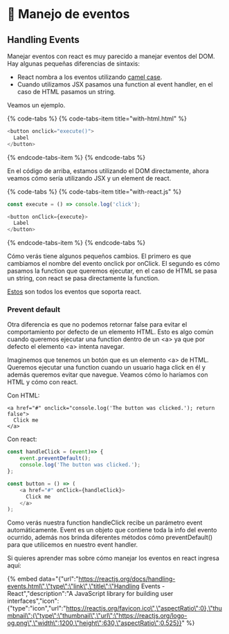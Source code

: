 # 💫 Manejo de eventos

## Handling Events

Manejar eventos con react es muy parecido a manejar eventos del DOM. Hay algunas pequeñas diferencias de sintaxis:

* React nombra a los eventos utilizando [camel case](https://en.wikipedia.org/wiki/Camel_case).
* Cuando utilizamos JSX pasamos una function al event handler, en el caso de HTML pasamos un string.

Veamos un ejemplo.

{% code-tabs %}
{% code-tabs-item title="with-html.html" %}
```javascript
<button onclick="execute()">
  Label
</button>
```
{% endcode-tabs-item %}
{% endcode-tabs %}

En el código de arriba, estamos utilizando el DOM directamente, ahora veamos cómo sería utilizando JSX y un element de react.

{% code-tabs %}
{% code-tabs-item title="with-react.js" %}
```javascript
const execute = () => console.log('click');

<button onClick={execute}>
  Label
</button>
```
{% endcode-tabs-item %}
{% endcode-tabs %}

Cómo verás tiene algunos pequeños cambios. El primero es que cambiamos el nombre del evento onclick por onClick. El segundo es cómo pasamos la function que queremos ejecutar, en el caso de HTML se pasa un string, con react se pasa directamente la function.

[Estos](https://reactjs.org/docs/events.html) son todos los eventos que soporta react.

### Prevent default

Otra diferencia es que no podemos retornar false para evitar el comportamiento por defecto de un  elemento HTML. Esto es algo común cuando queremos ejecutar una function dentro de un &lt;a&gt; ya que por defecto el elemento &lt;a&gt; intenta navegar.

Imaginemos que tenemos un botón que es un elemento &lt;a&gt; de HTML. Queremos ejecutar una function cuando un usuario haga click en él y además queremos evitar que navegue. Veamos cómo lo haríamos con HTML y cómo con react.

Con HTML:

```markup
<a href="#" onclick="console.log('The button was clicked.'); return false">
  Click me
</a>
```

Con react:

```javascript
const handleClick = (event)=> {
    event.preventDefault();
    console.log('The button was clicked.');
};

const button = () => (
    <a href="#" onClick={handleClick}>
      Click me
    </a>
);
```

Como verás nuestra function handleClick recibe un parámetro event automáticamente. Event es un objeto que contiene toda la info del evento ocurrido, además nos brinda diferentes métodos cómo preventDefault\(\) para que utilicemos en nuestro event handler.

Si quieres aprender mas sobre cómo manejar los eventos en react ingresa aquí:

{% embed data="{\"url\":\"https://reactjs.org/docs/handling-events.html\",\"type\":\"link\",\"title\":\"Handling Events - React\",\"description\":\"A JavaScript library for building user interfaces\",\"icon\":{\"type\":\"icon\",\"url\":\"https://reactjs.org/favicon.ico\",\"aspectRatio\":0},\"thumbnail\":{\"type\":\"thumbnail\",\"url\":\"https://reactjs.org/logo-og.png\",\"width\":1200,\"height\":630,\"aspectRatio\":0.525}}" %}



